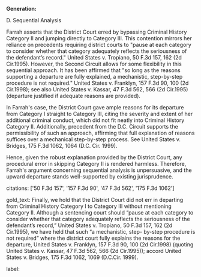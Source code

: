 **Generation:**

D. Sequential Analysis

Farrah asserts that the District Court erred by bypassing Criminal History Category II and jumping directly to Category III. This contention mirrors her reliance on precedents requiring district courts to "pause at each category to consider whether that category adequately reflects the seriousness of the defendant’s record." United States v. Tropiano, 50 F.3d 157, 162 (2d Cir.1995). However, the Second Circuit allows for some flexibility in this sequential approach. It has been affirmed that "so long as the reasons supporting a departure are fully explained, a mechanistic, step-by-step procedure is not required." United States v. Franklyn, 157 F.3d 90, 100 (2d Cir.1998); see also United States v. Kassar, 47 F.3d 562, 566 (2d Cir.1995) (departure justified if adequate reasons are provided). 

In Farrah's case, the District Court gave ample reasons for its departure from Category I straight to Category III, citing the severity and extent of her additional criminal conduct, which did not fit neatly into Criminal History Category II. Additionally, precedent from the D.C. Circuit supports the permissibility of such an approach, affirming that full explanation of reasons suffices over a mechanical step-by-step process. See United States v. Bridges, 175 F.3d 1062, 1064 (D.C. Cir. 1999).

Hence, given the robust explanation provided by the District Court, any procedural error in skipping Category II is rendered harmless. Therefore, Farrah's argument concerning sequential analysis is unpersuasive, and the upward departure stands well-supported by existing jurisprudence.

citations: ['50 F.3d 157', '157 F.3d 90', '47 F.3d 562', '175 F.3d 1062']

gold_text: Finally, we hold that the District Court did not err in departing from Criminal History Category I to Category III without mentioning Category II. Although a sentencing court should “pause at each category to consider whether that category adequately reflects the seriousness of the defendant’s record,” United States v. Tropiano, 50 F.3d 157, 162 (2d Cir.1995), we have held that such “a mechanistic, step- by-step procedure is not required” where the district court fully explains the reasons for the departure, United States v. Franklyn, 157 F.3d 90, 100 (2d Cir.1998) (quoting United States v. Kassar, 47 F.3d 562, 566 (2d Cir.1995)); accord United States v. Bridges, 175 F.3d 1062, 1069 (D.C.Cir. 1999).

label: 